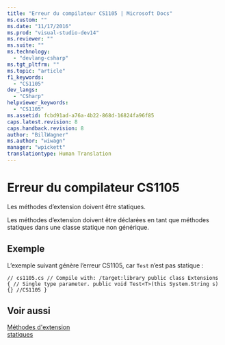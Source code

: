 ```yaml
---
title: "Erreur du compilateur CS1105 | Microsoft Docs"
ms.custom: ""
ms.date: "11/17/2016"
ms.prod: "visual-studio-dev14"
ms.reviewer: ""
ms.suite: ""
ms.technology: 
  - "devlang-csharp"
ms.tgt_pltfrm: ""
ms.topic: "article"
f1_keywords: 
  - "CS1105"
dev_langs: 
  - "CSharp"
helpviewer_keywords: 
  - "CS1105"
ms.assetid: fcbd91ad-a76a-4b22-868d-16824fa96f85
caps.latest.revision: 8
caps.handback.revision: 8
author: "BillWagner"
ms.author: "wiwagn"
manager: "wpickett"
translationtype: Human Translation
---
```

# Erreur du compilateur CS1105
Les méthodes d’extension doivent être statiques.  
  
 Les méthodes d’extension doivent être déclarées en tant que méthodes statiques dans une classe statique non générique.  
  
## Exemple  
 L’exemple suivant génère l’erreur CS1105, car `Test` n’est pas statique :  
  
```  
// cs1105.cs // Compile with: /target:library public class Extensions { // Single type parameter. public void Test<T>(this System.String s) {} //CS1105 }  
```  
  
## Voir aussi  
 [Méthodes d'extension](../../csharp/programming-guide/classes-and-structs/extension-methods.md)   
 [statiques](../../csharp/language-reference/keywords/static.md)